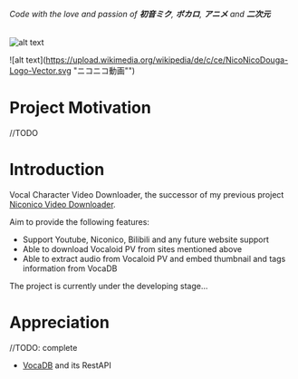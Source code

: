 ###### *Code* with the _love_ and _passion_ of **初音ミク**, **ボカロ**, **アニメ** and **二次元**

![alt text](https://ec.crypton.co.jp/img/vocaloid/mikuv4x_img2.jpg "初音ミクv4x")

![alt text](https://upload.wikimedia.org/wikipedia/de/c/ce/NicoNicoDouga-Logo-Vector.svg "ニコニコ動画"")

# Project Motivation

//TODO

# Introduction

Vocal Character Video Downloader,
the successor of my previous project [Niconico Video Downloader](https://github.com/CXwudi/Niconico-Video-Downloader).

Aim to provide the following features:

* Support Youtube, Niconico, Bilibili and any future website support
* Able to download Vocaloid PV from sites mentioned above
* Able to extract audio from Vocaloid PV and embed thumbnail and tags information from VocaDB

The project is currently under the developing stage...

# Appreciation

//TODO: complete

* [VocaDB](https://github.com/VocaDB/vocadb) and its RestAPI


